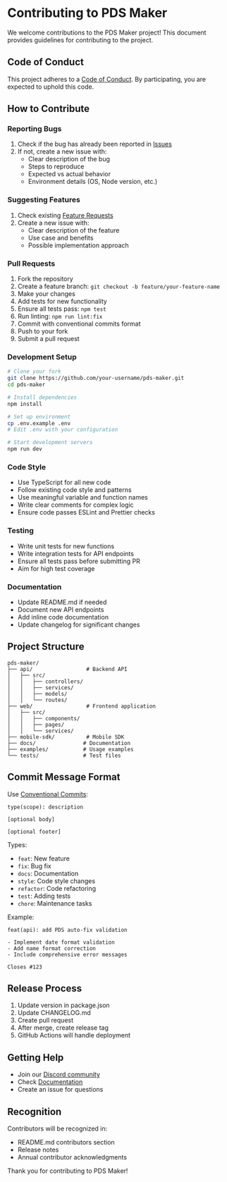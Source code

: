 # Contributing to PDS Maker

We welcome contributions to the PDS Maker project! This document provides guidelines for contributing to the project.

## Code of Conduct

This project adheres to a [Code of Conduct](CODE_OF_CONDUCT.md). By participating, you are expected to uphold this code.

## How to Contribute

### Reporting Bugs

1. Check if the bug has already been reported in [Issues](https://github.com/your-org/pds-maker/issues)
2. If not, create a new issue with:
   - Clear description of the bug
   - Steps to reproduce
   - Expected vs actual behavior
   - Environment details (OS, Node version, etc.)

### Suggesting Features

1. Check existing [Feature Requests](https://github.com/your-org/pds-maker/issues?q=is%3Aissue+label%3A%22feature+request%22)
2. Create a new issue with:
   - Clear description of the feature
   - Use case and benefits
   - Possible implementation approach

### Pull Requests

1. Fork the repository
2. Create a feature branch: `git checkout -b feature/your-feature-name`
3. Make your changes
4. Add tests for new functionality
5. Ensure all tests pass: `npm test`
6. Run linting: `npm run lint:fix`
7. Commit with conventional commits format
8. Push to your fork
9. Submit a pull request

### Development Setup

```bash
# Clone your fork
git clone https://github.com/your-username/pds-maker.git
cd pds-maker

# Install dependencies
npm install

# Set up environment
cp .env.example .env
# Edit .env with your configuration

# Start development servers
npm run dev
```

### Code Style

- Use TypeScript for all new code
- Follow existing code style and patterns
- Use meaningful variable and function names
- Write clear comments for complex logic
- Ensure code passes ESLint and Prettier checks

### Testing

- Write unit tests for new functions
- Write integration tests for API endpoints
- Ensure all tests pass before submitting PR
- Aim for high test coverage

### Documentation

- Update README.md if needed
- Document new API endpoints
- Add inline code documentation
- Update changelog for significant changes

## Project Structure

```
pds-maker/
├── api/                 # Backend API
│   ├── src/
│   │   ├── controllers/
│   │   ├── services/
│   │   ├── models/
│   │   └── routes/
├── web/                 # Frontend application
│   ├── src/
│   │   ├── components/
│   │   ├── pages/
│   │   └── services/
├── mobile-sdk/          # Mobile SDK
├── docs/               # Documentation
├── examples/           # Usage examples
└── tests/              # Test files
```

## Commit Message Format

Use [Conventional Commits](https://www.conventionalcommits.org/):

```
type(scope): description

[optional body]

[optional footer]
```

Types:
- `feat`: New feature
- `fix`: Bug fix
- `docs`: Documentation
- `style`: Code style changes
- `refactor`: Code refactoring
- `test`: Adding tests
- `chore`: Maintenance tasks

Example:
```
feat(api): add PDS auto-fix validation

- Implement date format validation
- Add name format correction
- Include comprehensive error messages

Closes #123
```

## Release Process

1. Update version in package.json
2. Update CHANGELOG.md
3. Create pull request
4. After merge, create release tag
5. GitHub Actions will handle deployment

## Getting Help

- Join our [Discord community](https://discord.gg/pds-maker)
- Check [Documentation](docs/)
- Create an issue for questions

## Recognition

Contributors will be recognized in:
- README.md contributors section
- Release notes
- Annual contributor acknowledgments

Thank you for contributing to PDS Maker!
